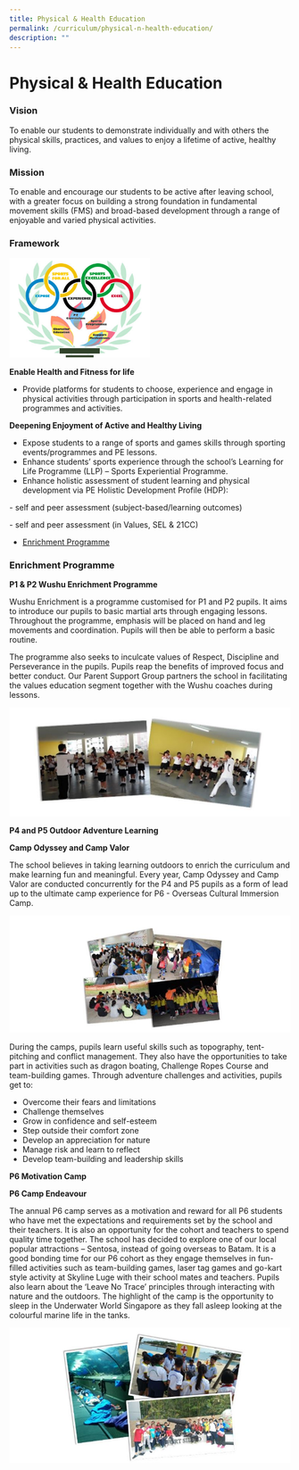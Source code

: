 ```yaml
---
title: Physical & Health Education
permalink: /curriculum/physical-n-health-education/
description: ""
---
```


# **Physical & Health Education** 

### Vision

To enable our students to demonstrate individually and with others the physical skills, practices, and values to enjoy a lifetime of active, healthy living.


### Mission

To enable and encourage our students to be active after leaving school, with a greater focus on building a strong foundation in fundamental movement skills (FMS) and broad-based development through a range of enjoyable and varied physical activities.  

### Framework

<img src="/images/framework_pe-FA.jpg" style="width:50%">

**Enable Health and Fitness for life**

*   Provide platforms for students to choose, experience and engage in physical activities through participation in sports and health-related programmes and activities.

**Deepening Enjoyment of Active and Healthy Living**

*   Expose students to a range of sports and games skills through sporting events/programmes and PE lessons.
*   Enhance students’ sports experience through the school’s Learning for Life Programme (LLP) – Sports Experiential Programme.
*   Enhance holistic assessment of student learning and physical development via PE Holistic Development Profile (HDP):

\- self and peer assessment (subject-based/learning outcomes)

\- self and peer assessment (in Values, SEL & 21CC)


* [Enrichment Programme](#EnrichmentProgramme)


<h3><a name="Enrichment Programme"></a>Enrichment Programme</h3>

<b>P1 & P2 Wushu Enrichment Programme</b>

Wushu Enrichment is a programme customised for P1 and P2 pupils. It aims to introduce our pupils to basic martial arts through engaging lessons. Throughout the programme, emphasis will be placed on hand and leg movements and coordination. Pupils will then be able to perform a basic routine.

The programme also seeks to inculcate values of Respect, Discipline and Perseverance in the pupils. Pupils reap the benefits of improved focus and better conduct. Our Parent Support Group partners the school in facilitating the values education segment together with the Wushu coaches during lessons.

<img src="/images/ep1.jpg">


<b>P4 and P5 Outdoor Adventure Learning</b>

<b>Camp Odyssey and Camp Valor</b>

The school believes in taking learning outdoors to enrich the curriculum and make learning fun and meaningful. Every year, Camp Odyssey and Camp Valor are conducted concurrently for the P4 and P5 pupils as a form of lead up to the ultimate camp experience for P6 - Overseas Cultural Immersion Camp.

![](/images/ep2.jpg)

During the camps, pupils learn useful skills such as topography, tent-pitching and conflict management. They also have the opportunities to take part in activities such as dragon boating, Challenge Ropes Course and team-building games. Through adventure challenges and activities, pupils get to:

*   Overcome their fears and limitations
*   Challenge themselves
*   Grow in confidence and self-esteem
*   Step outside their comfort zone
*   Develop an appreciation for nature
*   Manage risk and learn to reflect
*   Develop team-building and leadership skills


**P6 Motivation Camp**

**P6 Camp Endeavour**

The annual P6 camp serves as a motivation and reward for all P6 students who have met the expectations and requirements set by the school and their teachers. It is also an opportunity for the cohort and teachers to spend quality time together. The school has decided to explore one of our local popular attractions – Sentosa, instead of going overseas to Batam. It is a good bonding time for our P6 cohort as they engage themselves in fun-filled activities such as team-building games, laser tag games and go-kart style activity at Skyline Luge with their school mates and teachers. Pupils also learn about the ‘Leave No Trace’ principles through interacting with nature and the outdoors. The highlight of the camp is the opportunity to sleep in the Underwater World Singapore as they fall asleep looking at the colourful marine life in the tanks.

![](/images/ep4.jpg)